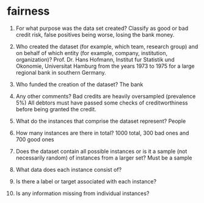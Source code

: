 # fairness
1. For what purpose was the data set created?
Classify as good or bad credit risk, false positives being worse, losing the bank money.
2. Who created the dataset (for example, which team, research group) and on behalf of which entity (for example, company, institution, organization)?
Prof. Dr. Hans Hofmann, Institut fur Statistik und Okonomie, Universitat Hamburg
from the years 1973 to 1975 for a large regional bank in southern Germany.
3. Who funded the creation of the dataset?
The bank
4. Any other comments?
Bad credits are heavily oversampled (prevalence 5%)
All debtors must have passed some checks of creditworthiness before being granted the credit.
5. What do the instances that comprise the dataset represent?
People
6. How many instances are there in total?
1000 total, 300 bad ones and 700 good ones
7. Does the dataset contain all possible instances or is it a sample
(not necessarily random) of instances from a larger set?
Must be a sample
8. What data does each instance consist of?

9. Is there a label or target associated with each instance?
10. Is any information missing
from individual instances?
